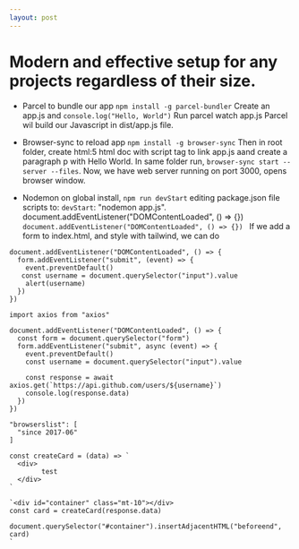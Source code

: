 ```yaml
---
layout: post
---
```


# Modern and effective setup for any projects regardless of their size.

- Parcel to bundle our app
  `npm install -g parcel-bundler`
  Create an app.js and `console.log("Hello, World")`
  Run parcel watch app.js
  Parcel wil build our Javascript in dist/app.js file.

- Browser-sync to reload app
  `npm install -g browser-sync`
  Then in root folder, create html:5 html doc with script tag to link app.js aand create a paragraph p with Hello World.
  In same folder run, `browser-sync start --server --files`.
  Now, we have web server running on port 3000, opens browser window.

- Nodemon on global install, `npm run devStart` editing package.json file
  scripts to: `devStart`: "nodemon app.js".
  document.addEventListener("DOMContentLoaded", () => {})
  `document.addEventListener("DOMContentLoaded", () => {}) `
  If we add a form to index.html, and style with tailwind, we can do

```
document.addEventListener("DOMContentLoaded", () => {
  form.addEventListener("submit", (event) => {
    event.preventDefault()
   const username = document.querySelector("input").value
    alert(username)
  })
})
```

```
import axios from "axios"

document.addEventListener("DOMContentLoaded", () => {
  const form = document.querySelector("form")
  form.addEventListener("submit", async (event) => {
    event.preventDefault()
    const username = document.querySelector("input").value

    const response = await axios.get(`https://api.github.com/users/${username}`)
    console.log(response.data)
  })
})

"browserslist": [
  "since 2017-06"
]

const createCard = (data) => `
  <div>
		test
  </div>
`

`<div id="container" class="mt-10"></div>
const card = createCard(response.data)

document.querySelector("#container").insertAdjacentHTML("beforeend", card)
`
```
